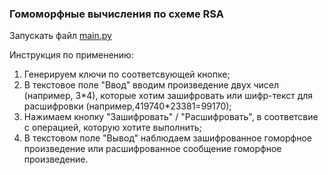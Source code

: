 ### Гомоморфные вычисления по схеме RSA 

Запускать файл [main.py](main.py)

Инструкция по применению:
1. Генерируем ключи по соответсвующей кнопке;
2. В текстовое поле "Ввод" вводим произведение двух чисел (например, 3\*4), которые хотим зашифровать или шифр-текст для расшифровки (например,419740\*23381=99170);
3. Нажимаем кнопку "Зашифровать" / "Расшифровать", в соответсвие с операцией, которую хотите выполнить;
4. В текстовом поле "Вывод" наблюдаем зашифрованное гоморфное произведение или расшифрованное сообщение гоморфное произведение.